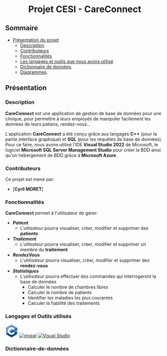 <h1 align="center">Projet CESI - CareConnect </h1>

## Sommaire

-   [Présentation du projet](#Présentation)
    -   [Description](#Description)
    -   [Contributeurs](#Contributeurs)
    -   [Fonctionnalités](#Fonctionnalités)
    -   [Les langages et outils que nous avons utilisé](#Langages-et-Outils-utilisés)
    -   [Dictionnaire de données](#Dictionnaire-de-données).
    -   [Diagrammes](#Diagrammes).


## Présentation

### Description

**CareConnect** est une application de gestion de base de données pour une clinique, pour permettre à leurs employés de manipuler facilement les données de leurs patiens, rendez-vous...

L'application **CareConnect** a été conçu grâce aux langages **C++** (pour la partie interface graphique) et **SQL** (pour les requêtes de base de données). Pour ce faire, nous avons utilisé l'IDE **Visual Studio 2022** de Microsoft, le logiciel **Microsoft SQL Server Management Studio** pour créer la BDD ainsi qu'un hébergement de BDD grâce à **Microsoft Azure**.

### Contributeurs

Ce projet est mené par:

-   [**Cyril MORET**]

### Fonctionnalités

**CareConnect** permet à l'utilisateur de gérer:

-   **_Patient_**
    -   L'_utlisateur_ pourra visualiser, créer, modifier et supprimer des **patients**
-   **_Traitement_**
    -   L'_utlisateur_ pourra visualiser, créer, modifier et supprimer un membre du **traitement**
-   **_RendezVous_**
    -   L'_utilisateur_ pourra visualiser, créer, modifier et supprimer des **rendez-vous**
-   **_Statistiques_**
    -   L'_utilisateur_ pourra effectuer des commandes qui interrogeront la base de données
        -   Calculer le nombre de chambres libres
        -   Calculer le nombre de patients
        -   Identifier les maladies les plus courantes
        -   Calculer la fiabilité des traitements 
      
### Langages et Outils utilisés

<a href="https://www.w3schools.com/cpp/" target="_blank" rel="noreferrer"> <img src="https://raw.githubusercontent.com/devicons/devicon/master/icons/cplusplus/cplusplus-original.svg" alt="cplusplus" width="40" height="40"/></a>
<a href="https://www.microsoft.com/en-us/sql-server" target="_blank" rel="noreferrer"> <img src="https://www.svgrepo.com/show/303229/microsoft-sql-server-logo.svg" alt="mssql" width="40" height="40"/></a>
<a href="https://visualstudio.microsoft.com/" target="_blank" rel="noreferrer"> <img src="https://www.svgrepo.com/show/354520/visual-studio.svg" alt="Visual Studio" width="40" height="40"/></a>
<a href=""></a>

### Dictionnaire-de-données





